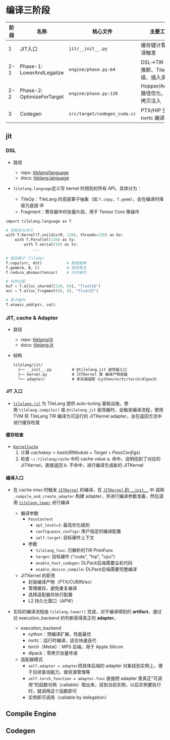 # 编译三阶段

| 阶段 | 名称                         | 核心文件                         | 主要工作                       |
| -- | -------------------------- | ---------------------------- | -------------------------- |
| 1  | JIT入口                      | `jit/__init__.py`            | 缓存键计算、编译触发                 |
| 2-1  | Phase-1: LowerAndLegalize  | `engine/phase.py:64`         | DSL→TIR：布局推断、TileOp降级、插入谓词 |
| 2-2 | Phase-2: OptimizeForTarget | `engine/phase.py:120`        | Hopper/Ampere 路径优化、异步拷贝注入  |
| 3  | Codegen                    | `src/target/codegen_cuda.cc` | PTX/HIP 生成与 nvrtc 编译       |


## jit

### DSL

- 路径
    - repo: [tilelang/language](https://github.com/RubiaCx/tilelang/tree/main/tilelang/language)
    - docs: [tilelang.language](https://tilelang.tile-ai.cn/autoapi/tilelang/language/index.html)

- `tilelang.language`定义写 kernel 时用到的所有 API，具体分为：
    - TileOp：TileLang 的高层算子抽象（如 `T.copy`、`T.gemm`），会在编译时降级为底层 IR
    - Fragment：寄存器中的张量片段，用于 Tensor Core 等操作

``` python
import tilelang.language as T

# 控制流与并行
with T.Kernel(T.ceildiv(M, 128), threads=256) as bx:
    with T.Parallel(128) as ty:
        with T.serial(16) as tx:
            ...

# 高层算子（TileOp）
T.copy(src, dst)           # 数据搬移
T.gemm(A, B, C)            # 矩阵乘法
T.reduce_absmax(tensor)    # 归约操作

# 内存分配
buf = T.alloc_shared([128, 64], "float16")
acc = T.alloc_fragment([8, 8], "float32")

# 原子操作
T.atomic_add(ptr, val)
```


### JIT, cache & Adapter

- 路径
    - repo: [tilelang/jit](https://github.com/RubiaCx/tilelang/tree/main/tilelang/language)
    - docs: [tilelang.jit](https://tilelang.tile-ai.cn/autoapi/tilelang/jit/index.html)

- 结构
    ``` bash
    tilelang/jit/
      ├── __init__.py         # @tilelang.jit 装饰器入口
      ├── kernel.py           # JITKernel 类 编译产物容器
      └── adapter/            # 多后端适配（cython/nvrtc/torch/dlpack）
    ```
    
#### JIT 入口

- [`tilelang.jit`](https://github.com/RubiaCx/tilelang/blob/5475f8e7fa392f1ffb854098c313e917be636246/tilelang/jit/__init__.py#L30) 为 TileLang 提供 auto-tuning 基础设施，使用 `tilelang.compile()` 或 `@tilelang.jit` 装饰器时，会触发编译流程，使用 TVM 将 TileLang TIR 编译为可运行的 JITKernel adapter，会在返回方法中进行缓存检查

#### 缓存检查

- [`KernelCache`](https://github.com/RubiaCx/tilelang/blob/5475f8e7fa392f1ffb854098c313e917be636246/tilelang/cache/kernel_cache.py#L30) 
    1. 计算 $cache key = hash(IRModule + Target + PassConfigs)$
    2. 检查 `~/.tilelang/cache` 中的 cache
     value
     a. 命中，说明找到了对应的 JITKernel，直接返回
     b. 不命中，进行编译生成新的 JITKernel

#### 编译入口

- 在 cache miss 时触发 [`JITKernel`](https://github.com/RubiaCx/tilelang/blob/5475f8e7fa392f1ffb854098c313e917be636246/tilelang/cache/kernel_cache.py#L185) 的编译，在 [`JITKernel` 的 `__init__`](https://github.com/RubiaCx/tilelang/blob/5475f8e7fa392f1ffb854098c313e917be636246/tilelang/jit/kernel.py#L121) 中 调用 `_compile_and_create_adapter` 构建 adapter，并进行编译参数准备，然后调用 [`tilelang.lower`](https://github.com/RubiaCx/tilelang/blob/5475f8e7fa392f1ffb854098c313e917be636246/tilelang/jit/kernel.py#L219) 进行编译
    - 编译参数
        - `PassContext`
            - `opt_level=3`: 最高优化级别
            - `config=pass_configs`: 用户指定的编译配置
            - `self.target`: 目标硬件上下文
        - 参数
            - `tilelang_func`: 已解析的TIR PrimFunc
            - `target`: 目标硬件 ("cuda", "hip", "cpu")
            - `enable_host_codegen`: DLPack后端需要主机代码
            - `enable_device_compile`: DLPack后端需要完整编译
    - JITKernel 的职责
        - 封装编译产物（PTX/CUBIN/so）
        - 管理缓存，避免重复编译
        - 选择适配器并执行配置
        - L2 持久化窗口（APW）

- 实际的编译流程由 `tilelang.lower()` 完成，对于编译得到的 **artifact**，通过对 execution_backend 的判断获得真正的 **adapter**，
    - execution_backend
        - cython：预编译扩展，性能最优
        - nvrtc：运行时编译，适合快速迭代
        - torch（Metal）：MPS 后端，用于 Apple Silicon
        - dlpack：零拷贝张量传递
    - 适配器模式
        - `self.adapter = adapter`把具体后端的 adapter 对象挂到实例上，便于后续查询能力、做资源管理等
        - `self.torch_function = adapter.func` 直接把 adapter 里真正“可调用”的函数句柄（callable）取出来，挂到当前实例，以后实例要执行时，就调用这个函数即可
        - 实例即可调用（callable by delegation）

## Compile Engine

## Codegen